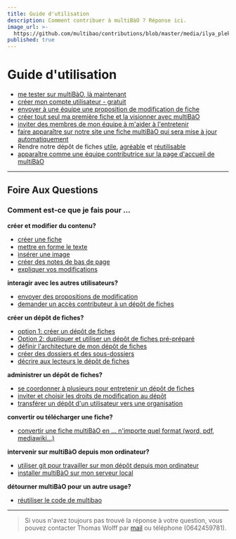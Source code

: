 ```yaml
---
title: Guide d'utilisation
description: Comment contribuer à multiBàO ? Réponse ici.
image_url: >-
  https://github.com/multibao/contributions/blob/master/media/ilya_plekhanov_cc-by-sa.jpg?raw=true
published: true
---
```


# Guide d'utilisation

* [me tester sur multiBàO, là maintenant](http://multibao.org/multibao/documentation/test)
* [créer mon compte utilisateur - gratuit](http://multibao.org/multibao/documentation/fiches/creer_compte.md)
* [envoyer à une équipe une proposition de modification de fiche](http://www.multibao.org/multibao/documentation/fiches/proposer_modification.md)
* [créer tout seul ma première fiche et la visionner avec multiBàO](http://multibao.org/multibao/documentation/fiches/creer_fiche_multibao.md) 
* [inviter des membres de mon équipe à m'aider à l'entretenir](http://multibao.org/multibao/documentation/fiches/choisir_ses_collaborateurs.md) 
* [faire apparaître sur notre site une fiche multiBàO qui sera mise à jour automatiquement](http://www.multibao.org/multibao/documentation/fiches/integrer_fiche_site.md)
* Rendre notre dépôt de fiches [utile](http://www.multibao.org/multibao/documentation/fiches/fiches_utiles.md), [agréable](http://www.multibao.org/multibao/documentation/fiches/fiches_agreables.md) et [réutilisable](http://www.multibao.org/multibao/documentation/fiches/fiches_reutilisables.md)
* [apparaître comme une équipe contributrice sur la page d'accueil de multiBàO](http://multibao.org/multibao/documentation/fiches/connecter_depot_multibao.md) 

---

## Foire Aux Questions

### Comment est-ce que je fais pour ...

**créer et modifier du contenu?**

* [créer une fiche](http://multibao.org/multibao/documentation/fiches/creer_fiche_multibao.md)
* [mettre en forme le texte](http://multibao.org/multibao/documentation/fiches/mise_forme_texte.md)
* [insérer une image](http://multibao.org/multibao/documentation/fiches/inserer_image.md)
* [créer des notes de bas de page](http://multibao.org/multibao/documentation/fiches/notes_pied_page.md)
* [expliquer vos modifications](http://multibao.org/multibao/documentation/fiches/commenter_modification_ajout.md)

**interagir avec les autres utilisateurs?**

* [envoyer des propositions de modification](http://www.multibao.org/multibao/documentation/fiches/proposer_modification.md)
* [demander un accès contributeur à un dépôt de fiches](http://www.multibao.org/multibao/documentation/fiches/demander_acces_contributeur.md)

**créer un dépôt de fiches?**

* [option 1: créer un dépôt de fiches](http://multibao.org/multibao/documentation/fiches/creer_depot_fiches.md)
* [Option 2: dupliquer et utiliser un dépôt de fiches pré-préparé](https://github.com/multibao/modele_de_depot)
* [définir l'architecture de mon dépôt de fiches](http://multibao.org/multibao/documentation/fiches/definir_architecture_depot.md)
* [créer des dossiers et des sous-dossiers](http://multibao.org/multibao/documentation/fiches/creer_dossiers.md)
* [décrire aux lecteurs le dépôt de fiches](http://multibao.org/multibao/documentation/fiches/decrire_depot.md)

**administrer un dépôt de fiches?**

* [se coordonner à plusieurs pour entretenir un dépôt de fiches](http://multibao.org/multibao/documentation/fiches/choisir_ses_collaborateurs.md)
* [inviter et choisir les droits de modification au dépôt](http://multibao.org/multibao/documentation/fiches/gerer_droits_depot.md)
* [transférer un dépôt d'un utilisateur vers une organisation](http://www.multibao.org/multibao/documentation/fiches/transferer_depot.md)

**convertir ou télécharger une fiche?**

* [convertir une fiche multiBàO en ... n'importe quel format (word, pdf, mediawiki...)](http://www.multibao.org/multibao/documentation/fiches/telecharger_fiche.md)

**intervenir sur multiBàO depuis mon ordinateur?**

* [utiliser git pour travailler sur mon dépôt depuis mon ordinateur](http://rogerdudler.github.io/git-guide/index.fr.html)
* [installer multiBàO sur mon serveur local](https://github.com/multibao/site)

**détourner multiBàO pour un autre usage?**

* [réutiliser le code de multibao](https://github.com/multibao/site)

---

> Si vous n'avez toujours pas trouvé la réponse à votre question, vous pouvez contacter Thomas Wolff par [mail](mailto:thomas.wolff@cpcoop.fr) ou téléphone (0642459781).
